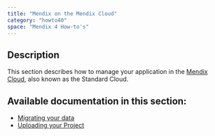```yaml
---
title: "Mendix on the Mendix Cloud"
category: "howto40"
space: "Mendix 4 How-to's"
---
```

## Description

This section describes how to manage your application in the [Mendix Cloud](https://cloud.mendix.com), also known as the Standard Cloud.

## Available documentation in this section:

*   [Migrating your data](migrating-your-data)
*   [Uploading your Project](uploading-your-project)

